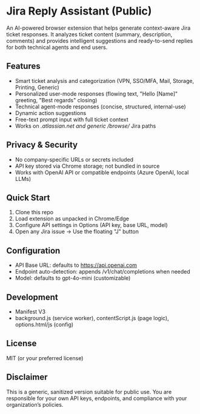 # Jira Reply Assistant (Public)

An AI-powered browser extension that helps generate context-aware Jira ticket responses. It analyzes ticket content (summary, description, comments) and provides intelligent suggestions and ready-to-send replies for both technical agents and end users.

## Features
- Smart ticket analysis and categorization (VPN, SSO/MFA, Mail, Storage, Printing, Generic)
- Personalized user-mode responses (flowing text, "Hello [Name]" greeting, "Best regards" closing)
- Technical agent-mode responses (concise, structured, internal-use)
- Dynamic action suggestions
- Free-text prompt input with full ticket context
- Works on *.atlassian.net and generic /browse/* Jira paths

## Privacy & Security
- No company-specific URLs or secrets included
- API key stored via Chrome storage; not bundled in source
- Works with OpenAI API or compatible endpoints (Azure OpenAI, local LLMs)

## Quick Start
1. Clone this repo
2. Load extension as unpacked in Chrome/Edge
3. Configure API settings in Options (API key, base URL, model)
4. Open any Jira issue → Use the floating "J" button

## Configuration
- API Base URL: defaults to https://api.openai.com
- Endpoint auto-detection: appends /v1/chat/completions when needed
- Model: defaults to gpt-4o-mini (customizable)

## Development
- Manifest V3
- background.js (service worker), contentScript.js (page logic), options.html/js (config)

## License
MIT (or your preferred license)

## Disclaimer
This is a generic, sanitized version suitable for public use. You are responsible for your own API keys, endpoints, and compliance with your organization’s policies.
